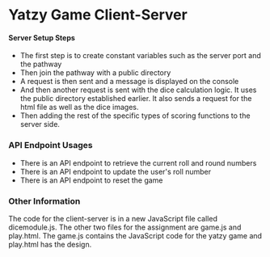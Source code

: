 ﻿
# Yatzy Game Client-Server
  

 
  
#### Server Setup Steps
- The first step is to create constant variables such as the server port and the pathway
- Then join the pathway with a public directory
- A request is then sent and a message is displayed on the console
- And then another request is sent with the dice calculation logic. It uses the public directory established earlier. It also sends a request for the html file as well as the dice images.
- Then adding the rest of the specific types of scoring functions to the server side.

### API Endpoint Usages
- There is an API endpoint to retrieve the current roll and round numbers
- There is an API endpoint to update the user's roll number
- There is an API endpoint to reset the game

### Other Information
The code for the client-server is in a new JavaScript file called dicemodule.js. The other two files for the assignment are game.js and play.html. The game.js contains the JavaScript code for the yatzy game and play.html has the design.
